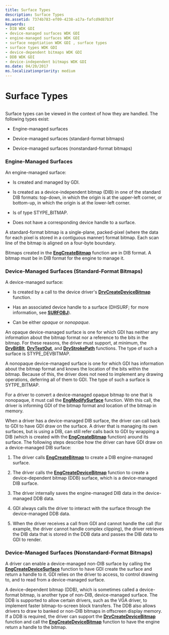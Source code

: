 ```yaml
---
title: Surface Types
description: Surface Types
ms.assetid: 7374b783-ef09-4238-a17a-fafcd9d87b3f
keywords:
- DIB WDK GDI
- device-managed surfaces WDK GDI
- engine-managed surfaces WDK GDI
- surface negotiation WDK GDI , surface types
- surface types WDK GDI
- device-dependent bitmaps WDK GDI
- DDB WDK GDI
- device-independent bitmaps WDK GDI
ms.date: 04/20/2017
ms.localizationpriority: medium
---
```


# Surface Types


## <span id="ddk_surface_types_gg"></span><span id="DDK_SURFACE_TYPES_GG"></span>


Surface types can be viewed in the context of how they are handled. The following types exist:

-   Engine-managed surfaces

-   Device-managed surfaces (standard-format bitmaps)

-   Device-managed surfaces (nonstandard-format bitmaps)

### <span id="Engine-Managed_Surfaces"></span><span id="engine-managed_surfaces"></span><span id="ENGINE-MANAGED_SURFACES"></span>Engine-Managed Surfaces

An engine-managed surface:

-   Is created and managed by GDI.

-   Is created as a device-independent bitmap (DIB) in one of the standard DIB formats: top-down, in which the origin is at the upper-left corner, or bottom-up, in which the origin is at the lower-left corner.

-   Is of type STYPE\_BITMAP.

-   Does not have a corresponding device handle to a surface.

A standard-format bitmap is a single-plane, packed-pixel (where the data for each pixel is stored in a contiguous manner) format bitmap. Each scan line of the bitmap is aligned on a four-byte boundary.

Bitmaps created in the [**EngCreateBitmap**](https://docs.microsoft.com/windows/desktop/api/winddi/nf-winddi-engcreatebitmap) function are in DIB format. A bitmap must be in DIB format for the engine to manage it.

### <span id="Device-Managed_Surfaces__Standard-Format_Bitmaps_"></span><span id="device-managed_surfaces__standard-format_bitmaps_"></span><span id="DEVICE-MANAGED_SURFACES__STANDARD-FORMAT_BITMAPS_"></span>Device-Managed Surfaces (Standard-Format Bitmaps)

A device-managed surface:

-   Is created by a call to the device driver's [**DrvCreateDeviceBitmap**](https://docs.microsoft.com/windows/desktop/api/winddi/nf-winddi-drvcreatedevicebitmap) function.

-   Has an associated device handle to a surface (DHSURF; for more information, see [**SURFOBJ**](https://docs.microsoft.com/windows/desktop/api/winddi/ns-winddi-_surfobj)).

-   Can be either *opaque* or *nonopaque*.

An opaque device-managed surface is one for which GDI has neither any information about the bitmap format nor a reference to the bits in the bitmap. For these reasons, the driver must support, at minimum, the [**DrvBitBlt**](https://docs.microsoft.com/windows/desktop/api/winddi/nf-winddi-drvbitblt), [**DrvTextOut**](https://docs.microsoft.com/windows/desktop/api/winddi/nf-winddi-drvtextout), and [**DrvStrokePath**](https://docs.microsoft.com/windows/desktop/api/winddi/nf-winddi-drvstrokepath) functions. The type of such a surface is STYPE\_DEVBITMAP.

A nonopaque device-managed surface is one for which GDI has information about the bitmap format and knows the location of the bits within the bitmap. Because of this, the driver does not need to implement any drawing operations, deferring all of them to GDI. The type of such a surface is SYTPE\_BITMAP.

For a driver to convert a device-managed opaque bitmap to one that is nonopaque, it must call the [**EngModifySurface**](https://docs.microsoft.com/windows/desktop/api/winddi/nf-winddi-engmodifysurface) function. With this call, the driver is informing GDI of the bitmap format and location of the bitmap in memory.

When a driver has a device-managed DIB surface, the driver can call back to GDI to have GDI draw on the surface. A driver that is managing its own surfaces, but is using a DIB, can still refer calls back to GDI by wrapping a DIB (which is created with the [**EngCreateBitmap**](https://docs.microsoft.com/windows/desktop/api/winddi/nf-winddi-engcreatebitmap) function) around its surface. The following steps describe how the driver can have GDI draw on a device-managed DIB surface:

1.  The driver calls [**EngCreateBitmap**](https://docs.microsoft.com/windows/desktop/api/winddi/nf-winddi-engcreatebitmap) to create a DIB engine-managed surface.

2.  The driver calls the [**EngCreateDeviceBitmap**](https://docs.microsoft.com/windows/desktop/api/winddi/nf-winddi-engcreatedevicebitmap) function to create a device-dependent bitmap (DDB) surface, which is a device-managed DIB surface.

3.  The driver internally saves the engine-managed DIB data in the device-managed DDB data.

4.  GDI always calls the driver to interact with the surface through the device-managed DDB data.

5.  When the driver receives a call from GDI and cannot handle the call (for example, the driver cannot handle complex clipping), the driver retrieves the DIB data that is stored in the DDB data and passes the DIB data to GDI to render.

### <span id="Device-Managed_Surfaces__Nonstandard-Format_Bitmaps_"></span><span id="device-managed_surfaces__nonstandard-format_bitmaps_"></span><span id="DEVICE-MANAGED_SURFACES__NONSTANDARD-FORMAT_BITMAPS_"></span>Device-Managed Surfaces (Nonstandard-Format Bitmaps)

A driver can enable a device-managed non-DIB surface by calling the [**EngCreateDeviceSurface**](https://docs.microsoft.com/windows/desktop/api/winddi/nf-winddi-engcreatedevicesurface) function to have GDI create the surface and return a handle to it. GDI relies on the driver to access, to control drawing to, and to read from a device-managed surface.

A device-dependent bitmap (DDB), which is sometimes called a device-format bitmap, is another type of non-DIB, device-managed surface. The DDB is supported to allow certain drivers, such as the VGA driver, to implement faster bitmap-to-screen block transfers. The DDB also allows drivers to draw to banked or non-DIB bitmaps in offscreen display memory. If a DDB is required, the driver can support the [**DrvCreateDeviceBitmap**](https://docs.microsoft.com/windows/desktop/api/winddi/nf-winddi-drvcreatedevicebitmap) function and call the [**EngCreateDeviceBitmap**](https://docs.microsoft.com/windows/desktop/api/winddi/nf-winddi-engcreatedevicebitmap) function to have the engine return a handle to the bitmap.

 

 





